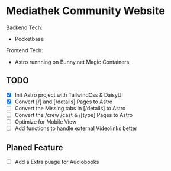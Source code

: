 # Mediathek Community Website

 Backend Tech:

- Pocketbase

Frontend Tech:

- Astro runnning on Bunny.net  Magic Containers

## TODO

- [X] Init Astro project with TailwindCss & DaisyUI
- [X] Convert [/] and [/details] Pages to Astro
- [ ] Convert the Missing tabs in [/details] to Astro
- [ ] Convert the /crew /cast & /[type] Pages to Astro
- [ ] Optimize for Mobile View
- [ ] Add functions to handle external Videolinks better

## Planed Feature

- [ ] Add a Extra püage for Audiobooks
  